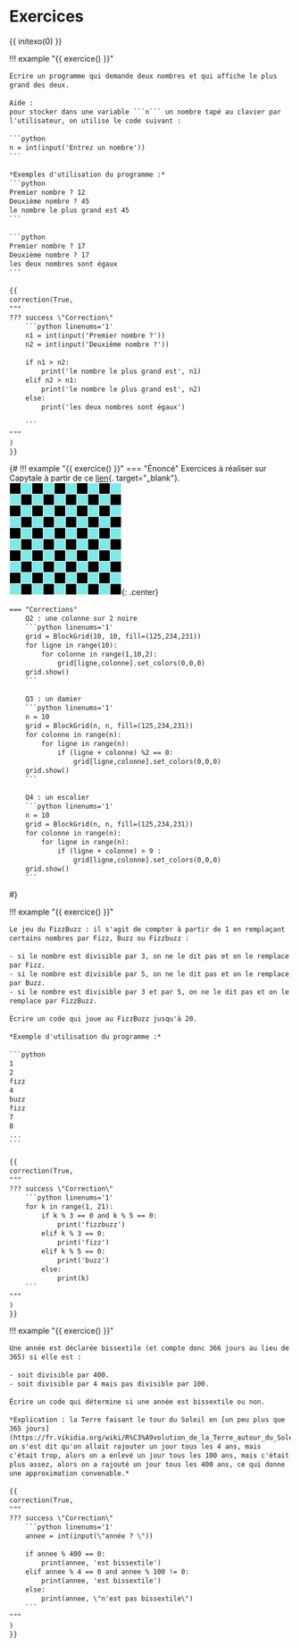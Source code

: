 # Exercices

{{ initexo(0) }}

!!! example "{{ exercice() }}"

    Écrire un programme qui demande deux nombres et qui affiche le plus grand des deux.

    Aide :
    pour stocker dans une variable ```n``` un nombre tapé au clavier par l'utilisateur, on utilise le code suivant :

    ```python
    n = int(input('Entrez un nombre'))
    ``` 

    *Exemples d'utilisation du programme :*
    ```python
    Premier nombre ? 12
    Deuxième nombre ? 45
    le nombre le plus grand est 45
    ```

    ```python
    Premier nombre ? 17
    Deuxième nombre ? 17
    les deux nombres sont égaux
    ```

    {{
    correction(True,
    """
    ??? success \"Correction\" 
        ```python linenums='1'
        n1 = int(input('Premier nombre ?'))
        n2 = int(input('Deuxième nombre ?'))

        if n1 > n2:
            print('le nombre le plus grand est', n1)
        elif n2 > n1:
            print('le nombre le plus grand est', n2)
        else:
            print('les deux nombres sont égaux')

        ```        
    """
    )
    }}

{#
!!! example "{{ exercice() }}"
    === "Énoncé"
        Exercices à réaliser sur Capytale à partir de ce [lien](https://capytale2.ac-paris.fr/web/c/dc75-658380/mlc){. target="_blank"}.
        ![image](data/damier.png){: .center}
        

    === "Corrections"
        Q2 : une colonne sur 2 noire
        ```python linenums='1'
        grid = BlockGrid(10, 10, fill=(125,234,231))
        for ligne in range(10):
            for colonne in range(1,10,2):
                grid[ligne,colonne].set_colors(0,0,0)
        grid.show()
        ```

        Q3 : un damier
        ```python linenums='1'
        n = 10
        grid = BlockGrid(n, n, fill=(125,234,231))
        for colonne in range(n):
            for ligne in range(n):
                if (ligne + colonne) %2 == 0:
                    grid[ligne,colonne].set_colors(0,0,0)
        grid.show()
        ```

        Q4 : un escalier
        ```python linenums='1'
        n = 10
        grid = BlockGrid(n, n, fill=(125,234,231))
        for colonne in range(n):
            for ligne in range(n):
                if (ligne + colonne) > 9 :
                    grid[ligne,colonne].set_colors(0,0,0)
        grid.show()
        ```
#}


!!! example "{{ exercice() }}"

    Le jeu du FizzBuzz : il s'agit de compter à partir de 1 en remplaçant certains nombres par Fizz, Buzz ou Fizzbuzz :

    - si le nombre est divisible par 3, on ne le dit pas et on le remplace par Fizz.
    - si le nombre est divisible par 5, on ne le dit pas et on le remplace par Buzz.
    - si le nombre est divisible par 3 et par 5, on ne le dit pas et on le remplace par FizzBuzz.

    Écrire un code qui joue au FizzBuzz jusqu'à 20.

    *Exemple d'utilisation du programme :*

    ```python
    1
    2
    fizz
    4
    buzz
    fizz
    7
    8
    ...
    ```

    {{
    correction(True,
    """
    ??? success \"Correction\" 
        ```python linenums='1'
        for k in range(1, 21):
            if k % 3 == 0 and k % 5 == 0:
                print('fizzbuzz')
            elif k % 3 == 0:
                print('fizz')
            elif k % 5 == 0:
                print('buzz')
            else:
                print(k)
        ```        
    """
    )
    }}



!!! example "{{ exercice() }}"

    Une année est déclarée bissextile (et compte donc 366 jours au lieu de 365) si elle est :

    - soit divisible par 400.
    - soit divisible par 4 mais pas divisible par 100.

    Écrire un code qui détermine si une année est bissextile ou non.

    *Explication : la Terre faisant le tour du Soleil en [un peu plus que 365 jours](https://fr.vikidia.org/wiki/R%C3%A9volution_de_la_Terre_autour_du_Soleil), on s'est dit qu'on allait rajouter un jour tous les 4 ans, mais c'était trop, alors on a enlevé un jour tous les 100 ans, mais c'était plus assez, alors on a rajouté un jour tous les 400 ans, ce qui donne une approximation convenable.*

    {{
    correction(True,
    """
    ??? success \"Correction\" 
        ```python linenums='1'
        annee = int(input(\"année ? \"))

        if annee % 400 == 0:
            print(annee, 'est bissextile')
        elif annee % 4 == 0 and annee % 100 != 0:
            print(annee, 'est bissextile')
        else:
            print(annee, \"n'est pas bissextile\")
        ```        
    """
    )
    }}

            